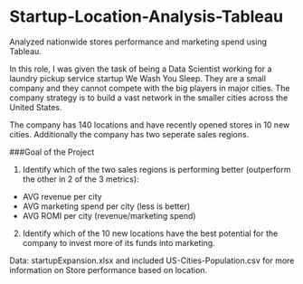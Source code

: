 # Startup-Location-Analysis-Tableau
Analyzed nationwide stores performance and marketing spend using Tableau. 

In this role, I was given the task of being a Data Scientist working for a laundry pickup service startup We Wash You Sleep. They are a small company and they cannot compete with the big players in major cities. The company strategy is to build a vast network in the smaller cities across the United States. 

The company has 140 locations and have recently opened stores in 10 new cities. Additionally the company has two seperate sales regions. 

###Goal of the Project 
1. Identify which of the two sales regions is performing better (outperform the other in 2 of the 3 metrics): 
  - AVG revenue per city 
  - AVG marketing spend per city (less is better) 
  - AVG ROMI per city (revenue/marketing spend) 
  
2. Identify which of the 10 new locations have the best potential for the company to invest more of its funds into marketing. 

Data: startupExpansion.xlsx and included US-Cities-Population.csv for more information on Store performance based on location. 




